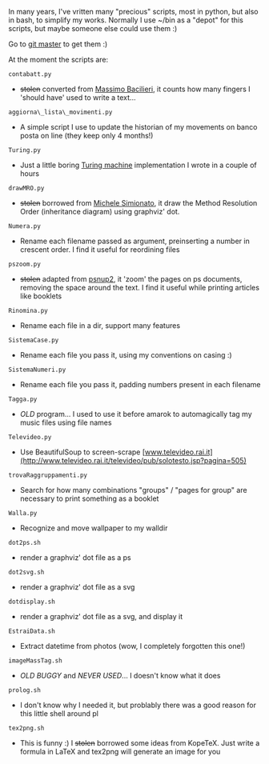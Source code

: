 In many years, I've vritten many "precious" scripts, most in python, but also in bash, to simplify my works.
Normally I use ~/bin as a "depot" for this scripts, but maybe someone else could use them :)

Go to [git master](https://github.com/ZeeD/unusefulscripts) to get them :)

At the moment the scripts are:

`contabatt.py`
- ~~stolen~~ converted from [Massimo Bacilieri](http://groups.google.com/group/it.comp.os.linux.software/msg/8391cf5738b33286),
  it counts how many fingers I 'should have' used to write a text...

`aggiorna\_lista\_movimenti.py`
- A simple script I use to update the historian of my movements on banco posta
  on line (they keep only 4 months!)

`Turing.py`
- Just a little boring [Turing machine](http://en.wikipedia.org/wiki/Turing_machine)
  implementation I wrote in a couple of hours

`drawMRO.py`
- ~~stolen~~ borrowed from [Michele Simionato](http://www.phyast.pitt.edu/~micheles/python/drawMRO.html),
  it draw the Method Resolution Order (inheritance diagram) using graphviz' dot.

`Numera.py`
- Rename each filename passed as argument, preinserting a number in crescent
  order.
  I find it useful for reordining files

`pszoom.py`
- ~~stolen~~ adapted from [psnup2](http://consodoc.com/psnup2/), it 'zoom' the
  pages on ps documents, removing the space around the text.
  I find it useful while printing articles like booklets

`Rinomina.py`
- Rename each file in a dir, support many features

`SistemaCase.py`
- Rename each file you pass it, using my conventions on casing :)

`SistemaNumeri.py`
- Rename each file you pass it, padding numbers present in each filename

`Tagga.py`
- *OLD* program...
  I used to use it before amarok to automagically tag my music files using file
  names

`Televideo.py`
- Use BeautifulSoup to screen-scrape [www.televideo.rai.it](http://www.televideo.rai.it/televideo/pub/solotesto.jsp?pagina=505)

`trovaRaggruppamenti.py`
- Search for how many combinations "groups" / "pages for group" are necessary to
  print something as a booklet

`Walla.py`
- Recognize and move wallpaper to my walldir

`dot2ps.sh`
- render a graphviz' dot file as a ps

`dot2svg.sh`
- render a graphviz' dot file as a svg

`dotdisplay.sh`
- render a graphviz' dot file as a svg, and display it

`EstraiData.sh`
- Extract datetime from photos (wow, I completely forgotten this one!)

`imageMassTag.sh`
- *OLD* *BUGGY* and *NEVER USED*...
  I doesn't know what it does

`prolog.sh`
- I don't know why I needed it, but problably there was a good reason for this
  little shell around pl

`tex2png.sh`
- This is funny :) I ~~stolen~~ borrowed some ideas from KopeTeX.
  Just write a formula in LaTeX and tex2png will generate an image for you
